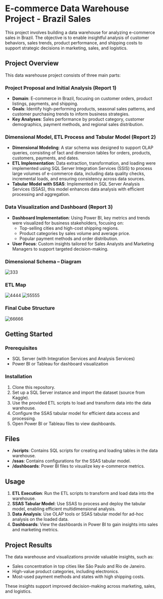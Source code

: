 # E-commerce Data Warehouse Project - Brazil Sales

This project involves building a data warehouse for analyzing e-commerce sales in Brazil. The objective is to enable insightful analysis of customer behaviors, sales trends, product performance, and shipping costs to support strategic decisions in marketing, sales, and logistics.

## Project Overview

This data warehouse project consists of three main parts:

### Project Proposal and Initial Analysis (Report 1)

- **Domain**: E-commerce in Brazil, focusing on customer orders, product listings, payments, and shipping.
- **Goals**: Identify high-performing products, seasonal sales patterns, and customer purchasing trends to inform business strategies.
- **Key Analyses**: Sales performance by product category, customer demographics, payment methods, and regional sales distribution.

### Dimensional Model, ETL Process and Tabular Model (Report 2)

- **Dimensional Modeling**: A star schema was designed to support OLAP queries, consisting of fact and dimension tables for orders, products, customers, payments, and dates.
- **ETL Implementation**: Data extraction, transformation, and loading were implemented using SQL Server Integration Services (SSIS) to process large volumes of e-commerce data, including data quality checks, incremental loads, and ensuring consistency across data sources.
- **Tabular Model with SSAS**: Implemented in SQL Server Analysis Services (SSAS), this model enhances data analysis with efficient processing and aggregation.

### Data Visualization and Dashboard (Report 3)

- **Dashboard Implementation**: Using Power BI, key metrics and trends were visualized for business stakeholders, focusing on:
  - Top-selling cities and high-cost shipping regions.
  - Product categories by sales volume and average price.
  - Popular payment methods and order distribution.
- **User Focus**: Custom insights tailored for Sales Analysts and Marketing Managers to support targeted decision-making.




### Dimensional Schema – Diagram
![333](https://github.com/user-attachments/assets/5ec4b481-8feb-4a71-a9ff-62d4ea9b5f5d)
### ETL Map
![4444](https://github.com/user-attachments/assets/435c1f0c-28ab-4db0-9a69-c76f6048cbcb)
![55555](https://github.com/user-attachments/assets/d12b3706-8e71-4939-bd69-18129e320d30)

### Final Cube Structure
![66666](https://github.com/user-attachments/assets/8f7e2a19-0fc9-4ced-b1dd-e89eaefa5e7e)









## Getting Started

### Prerequisites
- SQL Server (with Integration Services and Analysis Services)
- Power BI or Tableau for dashboard visualization

### Installation
1. Clone this repository.
2. Set up a SQL Server instance and import the dataset (source from Kaggle).
3. Use the provided ETL scripts to load and transform data into the data warehouse.
4. Configure the SSAS tabular model for efficient data access and processing.
5. Open Power BI or Tableau files to view dashboards.

## Files

- **/scripts**: Contains SQL scripts for creating and loading tables in the data warehouse.
- **/ssas**: Contains configurations for the SSAS tabular model.
- **/dashboards**: Power BI files to visualize key e-commerce metrics.

## Usage

1. **ETL Execution**: Run the ETL scripts to transform and load data into the warehouse.
2. **SSAS Tabular Model**: Use SSAS to process and deploy the tabular model, enabling efficient multidimensional analysis.
3. **Data Analysis**: Use OLAP tools or SSAS tabular model for ad-hoc analysis on the loaded data.
4. **Dashboards**: View the dashboards in Power BI to gain insights into sales and marketing metrics.

## Project Results

The data warehouse and visualizations provide valuable insights, such as:

- Sales concentration in top cities like São Paulo and Rio de Janeiro.
- High-value product categories, including electronics.
- Most-used payment methods and states with high shipping costs.

These insights support improved decision-making across marketing, sales, and logistics.
